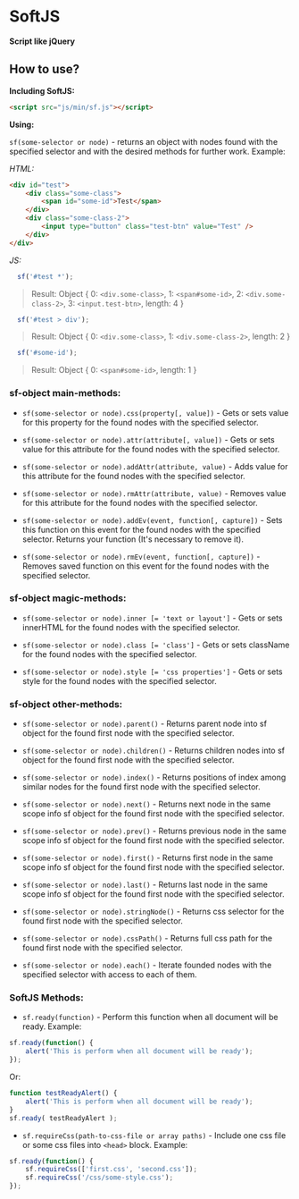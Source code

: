 # SoftJS
**Script like jQuery**

## How to use?

**Including SoftJS:**
```html
<script src="js/min/sf.js"></script>
```

**Using:**

`sf(some-selector or node)` - returns an object with nodes found with the specified selector and with the desired methods for further work.
Example:

_HTML:_
```html
<div id="test">
    <div class="some-class">
        <span id="some-id">Test</span>
    </div>
    <div class="some-class-2">
        <input type="button" class="test-btn" value="Test" />
    </div>
</div>
```
_JS:_
```javascript
  sf('#test *');
```
> Result: Object { 0: `<div.some-class>`, 1: `<span#some-id>`, 2: `<div.some-class-2>`, 3: `<input.test-btn>`, length: 4 }

```javascript
  sf('#test > div');
```
> Result: Object { 0: `<div.some-class>`, 1: `<div.some-class-2>`, length: 2 }

```javascript
  sf('#some-id');
```
> Result: Object { 0: `<span#some-id>`, length: 1 }



### sf-object main-methods:

* `sf(some-selector or node).css(property[, value])` - Gets or sets value for this property for the found nodes with the specified selector.

* `sf(some-selector or node).attr(attribute[, value])` - Gets or sets value for this attribute for the found nodes with the specified selector.

* `sf(some-selector or node).addAttr(attribute, value)` - Adds value for this attribute for the found nodes with the specified selector.

* `sf(some-selector or node).rmAttr(attribute, value)` - Removes value for this attribute for the found nodes with the specified selector.

* `sf(some-selector or node).addEv(event, function[, capture])` - Sets this function on this event for the found nodes with the specified selector. Returns your function (It's necessary to remove it).

* `sf(some-selector or node).rmEv(event, function[, capture])` - Removes saved function on this event for the found nodes with the specified selector.

### sf-object magic-methods:

* `sf(some-selector or node).inner [= 'text or layout']` - Gets or sets innerHTML for the found nodes with the specified selector.

* `sf(some-selector or node).class [= 'class']` - Gets or sets className for the found nodes with the specified selector.

* `sf(some-selector or node).style [= 'css properties']` - Gets or sets style for the found nodes with the specified selector.

### sf-object other-methods:

* `sf(some-selector or node).parent()` - Returns parent node into sf object for the found first node with the specified selector.

* `sf(some-selector or node).children()` - Returns children nodes into sf object for the found first node with the specified selector.

* `sf(some-selector or node).index()` - Returns positions of index among similar nodes for the found first node with the specified selector.

* `sf(some-selector or node).next()` - Returns next node in the same scope info sf object for the found first node with the specified selector.

* `sf(some-selector or node).prev()` - Returns previous node in the same scope info sf object for the found first node with the specified selector.

* `sf(some-selector or node).first()` - Returns first node in the same scope info sf object for the found first node with the specified selector.

* `sf(some-selector or node).last()` - Returns last node in the same scope info sf object for the found first node with the specified selector.

* `sf(some-selector or node).stringNode()` - Returns css selector for the found first node with the specified selector.

* `sf(some-selector or node).cssPath()` - Returns full css path for the found first node with the specified selector.

* `sf(some-selector or node).each()` - Iterate founded nodes with the specified selector with access to each of them.

### SoftJS Methods:

* `sf.ready(function)` - Perform this function when all document will be ready.
Example:
```javascript
sf.ready(function() {
    alert('This is perform when all document will be ready');
});
```
Or:
```javascript
function testReadyAlert() {
    alert('This is perform when all document will be ready');
}
sf.ready( testReadyAlert );
```

* `sf.requireCss(path-to-css-file or array paths)` - Include one css file or some css files into `<head>` block.
Example:
```javascript
sf.ready(function() {
    sf.requireCss(['first.css', 'second.css']);
    sf.requireCss('/css/some-style.css');
});
```
